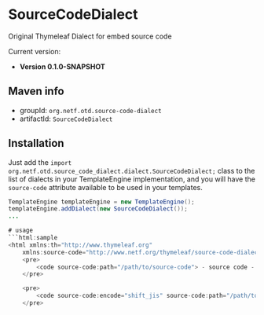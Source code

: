 # SourceCodeDialect
Original Thymeleaf Dialect for embed source code

Current version: 
 
 * **Version 0.1.0-SNAPSHOT**

Maven info
----------

  *   groupId: `org.netf.otd.source-code-dialect`   
  *   artifactId: `SourceCodeDialect`

Installation
------------

Just add the `import org.netf.otd.source_code_dialect.dialect.SourceCodeDialect;`
class to the list of dialects in your TemplateEngine implementation, and you will
have the `source-code` attribute available to be used in your templates.

```java
TemplateEngine templateEngine = new TemplateEngine();
templateEngine.addDialect(new SourceCodeDialect());
...

# usage
```html:sample
<html xmlns:th="http://www.thymeleaf.org"  
	xmlns:source-code="http://www.netf.org/thymeleaf/source-code-dialect">
	<pre>
		<code source-code:path="/path/to/source-code"> - source code - </code>
	</pre>

	<pre>
		<code source-code:encode="shift_jis" source-code:path="/path/to/source-code"> - source code - </code>
	</pre>

```
